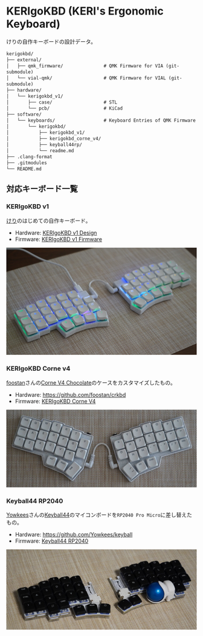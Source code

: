# KERIgoKBD (KERI's Ergonomic Keyboard)

けりの自作キーボードの設計データ。

```tree
kerigokbd/
├── external/
│   ├── qmk_firmware/               # QMK Firmware for VIA (git-submodule)
│   └── vial-qmk/                   # QMK Firmware for VIAL (git-submodule)
├── hardware/
│   └── kerigokbd_v1/
│       ├── case/                   # STL
│       └── pcb/                    # KiCad
├── software/
│   └── keyboards/                  # Keyboard Entries of QMK Firmware
│       └── kerigokbd/
│           ├── kerigokbd_v1/
│           ├── kerigokbd_corne_v4/
│           ├── keyball44rp/
│           └── readme.md
├── .clang-format
├── .gitmodules
└── README.md
```

## 対応キーボード一覧

### KERIgoKBD v1

[けり](https://github.com/kerikun11)のはじめての自作キーボード。

- Hardware: [KERIgoKBD v1 Design](./hardware/kerigokbd_v1/)
- Firmware: [KERIgoKBD v1 Firmware](./software/keyboards/kerigokbd/kerigokbd_v1/)

![KERIgoKBD v1](./hardware/kerigokbd_v1/images/kerigokbd_v1.jpg)

### KERIgoKBD Corne v4

[foostan](https://github.com/foostan)さんの[Corne V4 Chocolate](https://github.com/foostan/crkbd)のケースをカスタマイズしたもの。

- Hardware: https://github.com/foostan/crkbd
- Firmware: [KERIgoKBD Corne V4](./software/keyboards/kerigokbd/kerigokbd_corne_v4/)

![KERIgoKBD Corne V4](./software/keyboards/kerigokbd/kerigokbd_corne_v4/images/kerigokbd_corne_v4.jpg)

### Keyball44 RP2040

[Yowkees](https://github.com/Yowkees)さんの[Keyball44](https://github.com/Yowkees/keyball)のマイコンボードを`RP2040 Pro Micro`に差し替えたもの。

- Hardware: https://github.com/Yowkees/keyball
- Firmware: [Keyball44 RP2040](./software/keyboards/kerigokbd/keyball44rp/)

![Keyball44rp](./software/keyboards/kerigokbd/keyball44rp/images/keyball44rp.jpg)
